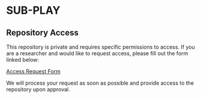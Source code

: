# SUB-PLAY

## Repository Access

This repository is private and requires specific permissions to access. If you are a researcher and would like to request access, please fill out the form linked below:

[Access Request Form](https://docs.google.com/forms/d/1Qz9GHgiHns2qfhbu4CRG6HxnH-wn7GGbdmerBhBStbs/edit)

We will process your request as soon as possible and provide access to the repository upon approval.
